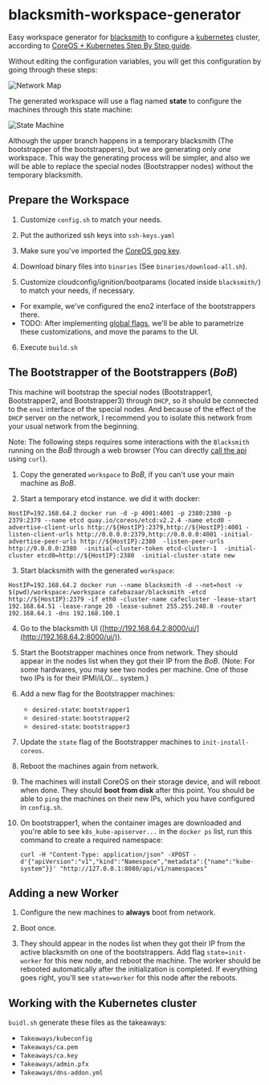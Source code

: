 # blacksmith-workspace-generator
Easy workspace generator for [blacksmith] to configure a [kubernetes] cluster,
according to [CoreOS + Kubernetes Step By Step guide][k8sguide].

[blacksmith]: https://github.com/cafebazaar/blacksmith
[kubernetes]: http://kubernetes.io/
[k8sguide]: https://coreos.com/kubernetes/docs/latest/getting-started.html

Without editing the configuration variables, you will get this configuration by
going through these steps:

![Network Map](https://github.com/cafebazaar/blacksmith-workspace-generator/raw/master/Doc/images/Network.png)

The generated workspace will use a flag named **state** to configure the
machines through this state machine:

![State Machine](https://github.com/cafebazaar/blacksmith-workspace-generator/raw/master/Doc/images/StateMachine.png)

Although the upper branch happens in a temporary blacksmith (The bootstrapper of
the bootstrappers), but we are generating only *one* workspace. This way the
generating process will be simpler, and also we will be able to replace the
special nodes (Bootstrapper nodes) without the temporary blacksmith.

## Prepare the Workspace
1. Customize `config.sh` to match your needs.

2. Put the authorized ssh keys into `ssh-keys.yaml`

3. Make sure you've imported the [CoreOS gpg key](https://coreos.com/security/image-signing-key/).

4. Download binary files into `binaries` (See `binaries/download-all.sh`).

5. Customize cloudconfig/ignition/bootparams (located inside `blacksmith/`) to
match your needs, if necessary.
  * For example, we've configured the eno2 interface of the bootstrappers there.
  * TODO: After implementing [global flags](https://github.com/cafebazaar/blacksmith/issues/32),
    we'll be able to parametrize these customizations, and move the params to the UI.

6. Execute `build.sh`

## The Bootstrapper of the Bootstrappers (_BoB_)
This machine will bootstrap the special nodes (Bootstrapper1, Bootstrapper2, and
Bootstrapper3) through `DHCP`, so it should be connected to the `eno1` interface
of the special nodes. And because of the effect of the `DHCP` server on the
network, I recommend you to isolate this network from your usual network from
the beginning.

Note: The following steps requires some interactions with the `Blacksmith`
running on the _BoB_ through a web browser (You can directly
[call the api](https://github.com/cafebazaar/blacksmith/blob/master/docs/API.md)
using `curl`).

1. Copy the generated `workspace` to _BoB_, if you can't use your
main machine as _BoB_.

2. Start a temporary etcd instance. we did it with docker:

  ```
  HostIP=192.168.64.2 docker run -d -p 4001:4001 -p 2380:2380 -p 2379:2379 --name etcd quay.io/coreos/etcd:v2.2.4 -name etcd0 -advertise-client-urls http://${HostIP}:2379,http://${HostIP}:4001 -listen-client-urls http://0.0.0.0:2379,http://0.0.0.0:4001 -initial-advertise-peer-urls http://${HostIP}:2380  -listen-peer-urls http://0.0.0.0:2380  -initial-cluster-token etcd-cluster-1  -initial-cluster etcd0=http://${HostIP}:2380  -initial-cluster-state new
  ```
3. Start blacksmith with the generated `workspace`:

  ```
  HostIP=192.168.64.2 docker run --name blacksmith -d --net=host -v $(pwd)/workspace:/workspace cafebazaar/blacksmith -etcd http://${HostIP}:2379 -if eth0 -cluster-name cafecluster -lease-start 192.168.64.51 -lease-range 20 -lease-subnet 255.255.240.0 -router 192.168.64.1 -dns 192.168.100.1
  ```

4. Go to the blacksmith UI ([http://192.168.64.2:8000/ui/](http://192.168.64.2:8000/ui/)).

5. Start the Bootstrapper machines once from network. They should appear in the
   nodes list when they got their IP from the _BoB_. (Note: For some hardwares,
   you may see two nodes per machine. One of those two IPs is for their IPMI/iLO/...
   system.)

6. Add a new flag for the Bootstrapper machines:
   * `desired-state`: `bootstrapper1`
   * `desired-state`: `bootstrapper2`
   * `desired-state`: `bootstrapper3`

7. Update the `state` flag of the Bootstrapper machines to `init-install-coreos`.

8. Reboot the machines again from network.

9. The machines will install CoreOS on their storage device, and will reboot
   when done. They should **boot from disk** after this point. You should be
   able to `ping` the machines on their new IPs, which you have configured in
   `config.sh`.

10. On bootstrapper1, when the container images are downloaded and you're able
    to see `k8s_kube-apiserver...` in the `docker ps` list, run this command to
    create a required namespace:

    ```
    curl -H "Content-Type: application/json" -XPOST -d'{"apiVersion":"v1","kind":"Namespace","metadata":{"name":"kube-system"}}' "http://127.0.0.1:8080/api/v1/namespaces"
    ```

## Adding a new Worker
1. Configure the new machines to **always** boot from network.

2. Boot once.

3. They should appear in the nodes list when they got their IP from the active
blacksmith on one of the bootstrappers. Add flag `state=init-worker` for this
new node, and reboot the machine. The worker should be rebooted automatically
after the initialization is completed. If everything goes right, you'll see
`state=worker` for this node after the reboots.

## Working with the Kubernetes cluster
`buidl.sh` generate these files as the takeaways:

* `Takeaways/kubeconfig`
* `Takeaways/ca.pem`
* `Takeaways/ca.key`
* `Takeaways/admin.pfx`
* `Takeaways/dns-addon.yml`
